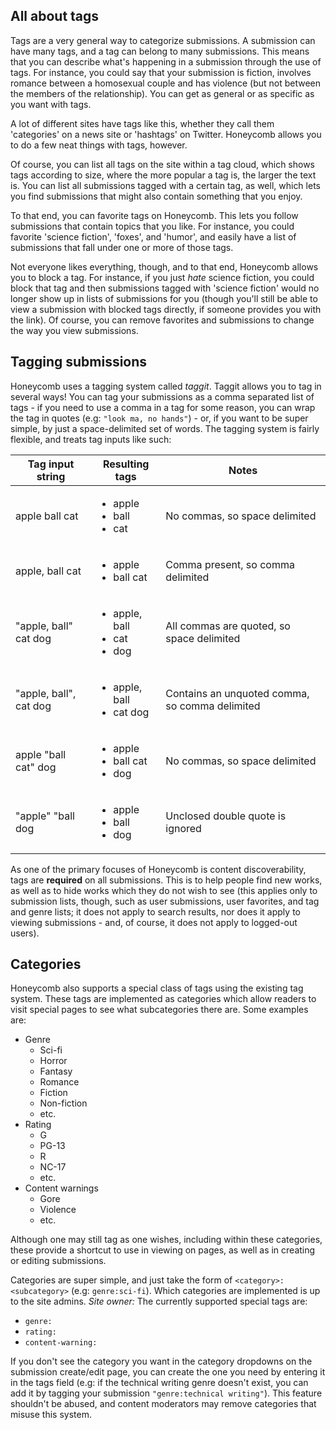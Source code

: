 ## All about tags

Tags are a very general way to categorize submissions.  A submission can have many tags, and a tag can belong to many submissions.  This means that you can describe what's happening in a submission through the use of tags.  For instance, you could say that your submission is fiction, involves romance between a homosexual couple and has violence (but not between the members of the relationship).  You can get as general or as specific as you want with tags.

A lot of different sites have tags like this, whether they call them 'categories' on a news site or 'hashtags' on Twitter.  Honeycomb allows you to do a few neat things with tags, however.

Of course, you can list all tags on the site within a tag cloud, which shows tags according to size, where the more popular a tag is, the larger the text is.  You can list all submissions tagged with a certain tag, as well, which lets you find submissions that might also contain something that you enjoy.

To that end, you can favorite tags on Honeycomb.  This lets you follow submissions that contain topics that you like.  For instance, you could favorite 'science fiction', 'foxes', and 'humor', and easily have a list of submissions that fall under one or more of those tags.

Not everyone likes everything, though, and to that end, Honeycomb allows you to block a tag.  For instance, if you just *hate* science fiction, you could block that tag and then submissions tagged with 'science fiction' would no longer show up in lists of submissions for you (though you'll still be able to view a submission with blocked tags directly, if someone provides you with the link).  Of course, you can remove favorites and submissions to change the way you view submissions.

## Tagging submissions

Honeycomb uses a tagging system called *taggit*.  Taggit allows you to tag in several ways!  You can tag your submissions as a comma separated list of tags - if you need to use a comma in a tag for some reason, you can wrap the tag in quotes (e.g: `"look ma, no hands"`) - or, if you want to be super simple, by just a space-delimited set of words.  The tagging system is fairly flexible, and treats tag inputs like such:

Tag input string | Resulting tags | Notes
---|---|---
apple ball cat | <ul><li>apple</li><li>ball</li><li>cat</li></ul> | No commas, so space delimited
apple, ball cat | <ul><li>apple</li><li>ball cat</li></ul> | Comma present, so comma delimited
"apple, ball" cat dog | <ul><li>apple, ball</li><li>cat</li><li>dog</li></ul> | All commas are quoted, so space delimited
"apple, ball", cat dog | <ul><li>apple, ball</li><li>cat dog</li></ul> | Contains an unquoted comma, so comma delimited
apple "ball cat" dog | <ul><li>apple</li><li>ball cat</li><li>dog</li></ul> | No commas, so space delimited
"apple" "ball dog | <ul><li>apple</li><li>ball</li><li>dog</li></ul> | Unclosed double quote is ignored

As one of the primary focuses of Honeycomb is content discoverability, tags are **required** on all submissions.  This is to help people find new works, as well as to hide works which they do not wish to see (this applies only to submission lists, though, such as user submissions, user favorites, and tag and genre lists; it does not apply to search results, nor does it apply to viewing submissions - and, of course, it does not apply to logged-out users).

## Categories

Honeycomb also supports a special class of tags using the existing tag system.  These tags are implemented as categories which allow readers to visit special pages to see what subcategories there are.  Some examples are:

* Genre
    * Sci-fi
    * Horror
    * Fantasy
    * Romance
    * Fiction
    * Non-fiction
    * etc.
* Rating
    * G
    * PG-13
    * R
    * NC-17
    * etc.
* Content warnings
    * Gore
    * Violence
    * etc.

Although one may still tag as one wishes, including within these categories, these provide a shortcut to use in viewing on pages, as well as in creating or editing submissions.

Categories are super simple, and just take the form of `<category>:<subcategory>` (e.g: `genre:sci-fi`).  Which categories are implemented is up to the site admins.  *Site owner:* The currently supported special tags are:

* `genre:`
* `rating:`
* `content-warning:`

If you don't see the category you want in the category dropdowns on the submission create/edit page, you can create the one you need by entering it in the tags field (e.g: if the technical writing genre doesn't exist, you can add it by tagging your submission `"genre:technical writing"`).  This feature shouldn't be abused, and content moderators may remove categories that misuse this system.
